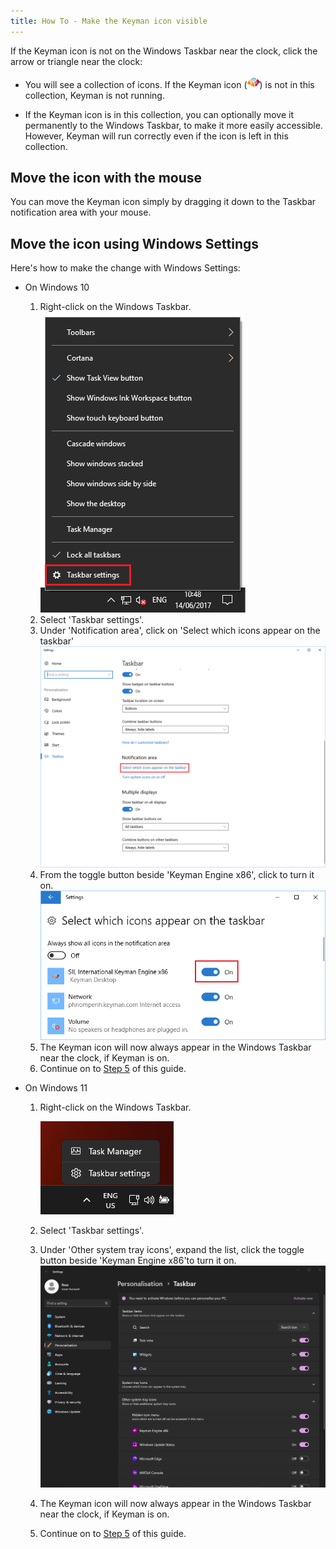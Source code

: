 ```yaml
---
title: How To - Make the Keyman icon visible
---
```


If the Keyman icon is not on the Windows Taskbar near the clock, click
the arrow or triangle near the clock:

-   You will see a collection of icons. If the Keyman icon
    (![](../desktop_images/icon-keyman.png)) is not in this collection,
    Keyman is not running.

-   If the Keyman icon is in this collection, you can optionally
    move it permanently to the Windows Taskbar, to make it more
    easily accessible. However, Keyman will run correctly even if
    the icon is left in this collection.

## Move the icon with the mouse

You can move the Keyman icon simply by dragging it down to the Taskbar
notification area with your mouse.

## Move the icon using Windows Settings

Here's how to make the change with Windows Settings:

-   On Windows 10

    1.  Right-click on the Windows Taskbar.
        ![](../desktop_images/win10-taskbar1.png)
    2.  Select 'Taskbar settings'.
    3.  Under 'Notification area', click on 'Select which icons
        appear on the taskbar'
        ![](../desktop_images/win10-taskbar2.png)
    4.  From the toggle button beside 'Keyman
        Engine x86', click to turn it on.
        ![](../desktop_images/win10-taskbar3.png)
    5.  The Keyman icon will now always appear in the Windows
        Taskbar near the clock, if Keyman is on.
    6.  Continue on to [Step 5](../start/tutorial#step-5-) of this guide.

-   On Windows 11

    1.  Right-click on the Windows Taskbar.
    
        ![](../desktop_images/win11-taskbar1.png)
    2.  Select 'Taskbar settings'.
    3.  Under 'Other system tray icons', expand the list, 
        click the toggle button beside 'Keyman Engine x86'to turn it on.
        ![](../desktop_images/win11-taskbar2.png)
    4.  The Keyman icon will now always appear in the Windows
        Taskbar near the clock, if Keyman is on.
    5.  Continue on to [Step 5](../start/tutorial#step-5-) of this guide.